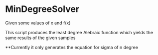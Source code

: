 # MinDegreeSolver

Given some values of x and f(x)

This script produces the least degree Alebraic function which yields the same results of the given samples

**Currently it only generates the equation for sigma of n degree
